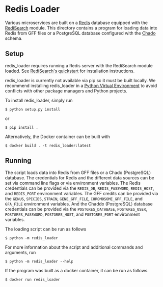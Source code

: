 # Redis Loader

Various microservices are built on a [Redis](https://redis.io/) database equipped with the [RediSearch](https://oss.redislabs.com/redisearch/) module.
This directory contains a program for loading data into Redis from GFF files or a PostgreSQL database configured with the [Chado](http://gmod.org/wiki/Chado_-_Getting_Started) schema.

## Setup

redis_loader requires running a Redis server with the RediSearch module loaded.
See [RediSearch's quickstart](https://oss.redislabs.com/redisearch/Quick_Start/) for installation instructions.

redis_loader is currently not available via pip so it must be built locally.
We recommend installing redis_loader in a [Python Virtual Environment](http://docs.python-guide.org/en/latest/dev/virtualenvs/) to avoid conflicts with other package managers and Python projects.

To install redis_loader, simply run

    $ python setup.py install

or

    $ pip install .

Alternatively, the Docker container can be built with

    $ docker build . -t redis_loader:latest

## Running

The script loads data into Redis from GFF files or a Chado (PostgreSQL) database.
The credentials for Redis and the different data sources can be set via command line flags or via environment variables.
The Redis credentials can be provided via the `REDIS_DB`, `REDIS_PASSWORD`, `REDIS_HOST`, and `REDIS_PORT` environment variables.
The GFF credits can be provided via the `GENUS`, `SPECIES`, `STRAIN`, `GENE_GFF_FILE`, `CHROMOSOME_GFF_FILE`, and `GFA_FILE` environment variables.
And the Chaddo (PostgreSQL) database credentials can be provided via the `POSTGRES_DATABASE`, `POSTGRES_USER`, `POSTGRES_PASSWORD`, `POSTGRES_HOST`, and `POSTGRES_PORT` environment variables.

The loading script can be run as follows

    $ python -m redis_loader

For more information about the script and additional commands and arguments, run

    $ python -m redis_loader --help

If the program was built as a docker container, it can be run as follows

    $ docker run redis_loader
